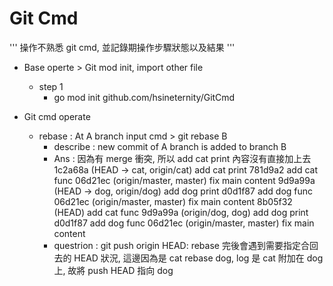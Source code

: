 # Git Cmd
'''
操作不熟悉 git cmd, 並記錄期操作步驟狀態以及結果
'''

* Base operte > Git mod init, import other file 
    * step 1
        * go mod init github.com/hsineternity/GitCmd 

* Git cmd operate
    * rebase : At A branch input cmd > git rebase B
        * describe : new commit of A branch is added to branch B
        * Ans : 
            因為有 merge 衝突, 所以 add cat print 內容沒有直接加上去
            <!-- A branch git log  -->
            1c2a68a (HEAD -> cat, origin/cat) add cat print
            781d9a2 add cat func
            06d21ec (origin/master, master) fix main content
            <!-- B branch git log  -->
            9d9a99a (HEAD -> dog, origin/dog) add dog print
            d0d1f87 add dog func
            06d21ec (origin/master, master) fix main content
            <!-- A branch B git log  -->
            8b05f32 (HEAD) add cat func
            9d9a99a (origin/dog, dog) add dog print
            d0d1f87 add dog func
            06d21ec (origin/master, master) fix main content
        * questrion :
            git push origin HEAD:<name-of-remote-branch>
            rebase 完後會遇到需要指定合回去的 HEAD 狀況, 這邊因為是 cat rebase dog,
            log 是 cat 附加在 dog 上, 故將 push HEAD 指向 dog

